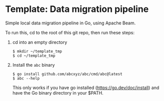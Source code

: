 # Template: Data migration pipeline

Simple local data migration pipeline in Go, using Apache Beam.

To run this, cd to the root of this git repo, then run these steps:

1. cd into an empty directory

    ```shell
    $ mkdir ~/template_tmp
    $ cd ~/template_tmp
    ```
1. Install the `abc` binary
    ```shell
    $ go install github.com/abcxyz/abc/cmd/abc@latest
    $ abc --help
    ```
    This only works if you have go installed (https://go.dev/doc/install) and have the Go binary directory in your $PATH.
